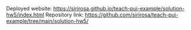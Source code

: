 Deployed website: https://sirirosa.github.io/teach-pui-example/solution-hw5/index.html
Repository link: https://github.com/sirirosa/teach-pui-example/tree/main/solution-hw5/
